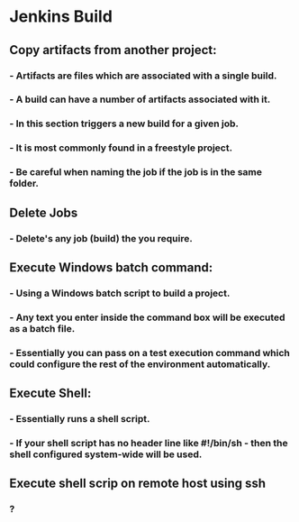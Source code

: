 # Jenkins Build

## Copy artifacts from another project:

### - Artifacts are files which are associated with a single build.
### - A build can have a number of artifacts associated with it.
### - In this section triggers a new build for a given job.
### - It is most commonly found in a freestyle project.
### - Be careful when naming the job if the job is in the same folder.

## Delete Jobs

### - Delete's any job (build) the you require.

## Execute Windows batch command:

### - Using a Windows batch script to build a project.
### - Any text you enter inside the command box will be executed as a batch file.
### - Essentially you can pass on a test execution command which could configure the rest of the environment automatically.

## Execute Shell:

### - Essentially runs a shell script.
### - If your shell script has no header line like #!/bin/sh - then the shell configured system-wide will be used.

## Execute shell scrip on remote host using ssh

### ?

##

